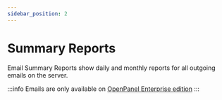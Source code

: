 ```yaml
---
sidebar_position: 2
---
```


# Summary Reports

Email Summary Reports show daily and monthly reports for all outgoing emails on the server.

:::info
Emails are only available on [OpenPanel Enterprise edition](/beta)
:::


